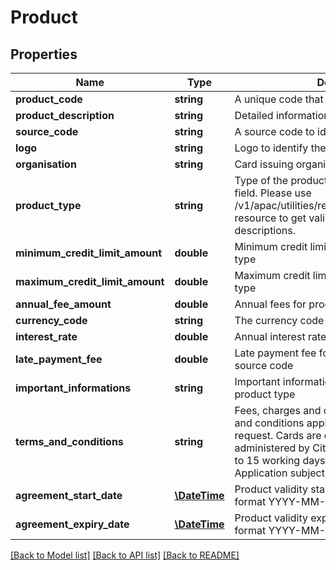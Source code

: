 # Product

## Properties
Name | Type | Description | Notes
------------ | ------------- | ------------- | -------------
**product_code** | **string** | A unique code that identifies the product. | 
**product_description** | **string** | Detailed information about offered product | 
**source_code** | **string** | A source code to identify the product. | 
**logo** | **string** | Logo to identify the product. | [optional] 
**organisation** | **string** | Card issuing organization name | [optional] 
**product_type** | **string** | Type of the product.This is a reference data field. Please use /v1/apac/utilities/referenceData/{productType} resource to get valid values of this field with descriptions. | 
**minimum_credit_limit_amount** | **double** | Minimum credit limit amount for the product type | 
**maximum_credit_limit_amount** | **double** | Maximum credit limit amount for the product type | 
**annual_fee_amount** | **double** | Annual fees for product type and source code | [optional] 
**currency_code** | **string** | The currency code in ISO 4217 format | 
**interest_rate** | **double** | Annual interest rate | 
**late_payment_fee** | **double** | Late payment fee for the product type and source code | 
**important_informations** | **string** | Important informations to know about the product type | 
**terms_and_conditions** | **string** | Fees, charges and credit criteria apply. Terms and conditions apply and are available upon request. Cards are offered, issued and administered by Citigroup Pty Limited.Allow up to 15 working days to process your Application subject to verification. | 
**agreement_start_date** | [**\DateTime**](\DateTime.md) | Product validity start date in ISO 8601 date format YYYY-MM-DD | 
**agreement_expiry_date** | [**\DateTime**](\DateTime.md) | Product validity expiry date in ISO 8601 date format YYYY-MM-DD | 

[[Back to Model list]](../../README.md#documentation-for-models) [[Back to API list]](../../README.md#documentation-for-api-endpoints) [[Back to README]](../../README.md)

